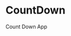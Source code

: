 # CountDown
 Count Down App
     
          
                                                    
                                                           
                                            
                           
                 
      
    
      
 
